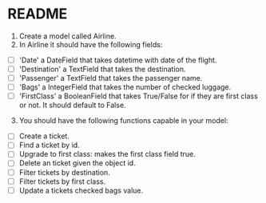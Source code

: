 # README

1. Create a model called Airline.
2. In Airline it should have the following fields:

- [ ] 'Date' a DateField that takes datetime with date of the flight.
- [ ] 'Destination' a TextField that takes the destination.
- [ ] 'Passenger' a TextField that takes the passenger name.
- [ ] 'Bags' a IntegerField that takes the number of checked luggage.
- [ ] 'FirstClass' a BooleanField that takes True/False for if they are first class or not. It should default to False.

3. You should have the following functions capable in your model:

- [ ] Create a ticket.
- [ ] Find a ticket by id.
- [ ] Upgrade to first class: makes the first class field true.
- [ ] Delete an ticket given the object id.
- [ ] Filter tickets by destination.
- [ ] Filter tickets by first class.
- [ ] Update a tickets checked bags value.
